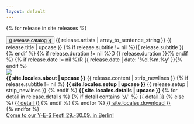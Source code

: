 ```yaml
---
layout: default
---
```


{% for release in site.releases %}
  <article>
    <section class="preview">
      <button class="preview__catalog" id="preview-{{ release.catalog }}">
        {{ release.catalog }}
      </button>
      <span class="preview__details">
        {{ release.artists | array_to_sentence_string }}
        {{ release.title | upcase }}
        {% if release.subtitle != nil %}{{ release.subtitle }}{% endif %}
        {% if release.duration != nil %}D {{ release.duration }}{% endif %}
        {% if release.date != nil %}R {{ release.date | date: '%d.%m.%y' }}{% endif %}
      </span>
    </section>
    <section class="release" id="{{ release.catalog }}">
      <div class="release__cover-container">
        <img class="release__cover" src="/files/{{ release.cover_image }}">
      </div>
      <div class="release__details">
        <strong>{{ site.locales.about | upcase }}</strong>
        {{ release.content | strip_newlines }}
        {% if release.subtitle != nil %}
          <strong>{{ site.locales.setup | upcase }}</strong>
          {{ release.setup | strip_newlines }}
        {% endif %}
        <strong>{{ site.locales.details | upcase }}</strong>
        {% for detail in release.details %}
          {% if detail contains '://' %}
            <a target="_blank" href="{{ detail }}">{{ detail }}</a>
          {% else %}
            <a target="_blank" href="/files/{{ detail }}">{{ detail }}</a>
          {% endif %}
        {% endfor %}
        <a href="{{ release.download }}" class="release__download blue">
          {{ site.locales.download }}
        </a>
      </div>
    </section>
  </article>
{% endfor %}
<article class="blue">
  <a href="https://2018.y-e-s.org" target="_blank">Come to our Y-E-S Fest! 29.-30.09. in Berlin!</a>
</article>
